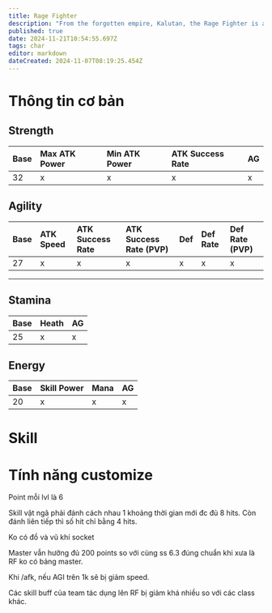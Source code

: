 ```yaml
---
title: Rage Fighter
description: "From the forgotten empire, Kalutan, the Rage Fighter is a descendant of the Kalutan Royal Knights"
published: true
date: 2024-11-21T10:54:55.697Z
tags: char
editor: markdown
dateCreated: 2024-11-07T08:19:25.454Z
---
```


# Thông tin cơ bản

## Strength
| Base | Max ATK Power | Min ATK Power | ATK Success Rate | AG |
|:-----|:--------------|:--------------|:-----------------|:---|
| 32 | x | x | x | x |

## Agility
| Base | ATK Speed | ATK Success Rate | ATK Success Rate (PVP) | Def | Def Rate | Def Rate (PVP) |
|:-----|:----------|:-----------------|:-----------------------|:----|:---------|:---------------|
| 27 | x | x | x | x | x | x |

---

## Stamina
| Base | Heath | AG |
|:-----|:------|:---|
| 25 | x | x |

## Energy
| Base | Skill Power | Mana | AG |
|:-----|:------------|:-----|:---|
| 20 | x | x | x |

# Skill

# Tính năng customize

Point mỗi lvl là 6

Skill vật ngã phải đánh cách nhau 1 khoảng thời gian mới đc đủ 8 hits. Còn đánh liên tiếp thì số hit chỉ bằng 4 hits.

Ko có đồ và vũ khí socket

Master vẫn hưởng đủ 200 points so với cùng ss 6.3 đúng chuẩn khi xưa là RF ko có bảng master.

Khi /afk, nếu AGI trên 1k sẽ bị giảm speed.

Các skill buff của team tác dụng lên RF bị giảm khá nhiều so với các class khác.